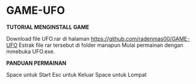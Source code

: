 # GAME-UFO

**TUTORIAL MENGINSTALL GAME**

Download file UFO.rar di halaman https://github.com/radenmas00/GAME-UFO
Estrak file rar tersebut di folder manapun
Mulai permainan dengan mmebuka UFO.exe. 

**PANDUAN PERMAINAN**

Space untuk Start
Esc untuk Keluar
Space untuk Lompat
